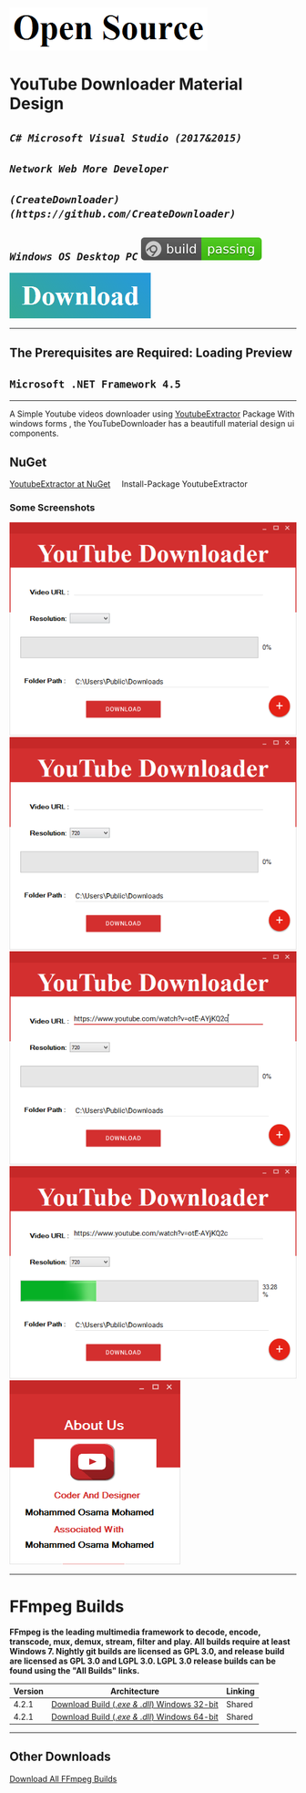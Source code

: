 [![Build YouTube Downloader](OpenSource.now.png)](https://github.com/Amine-Smahi/MaterialDesign-YouTubeDownloader)

# YouTube Downloader Material Design
## *`C# Microsoft Visual Studio (2017&2015)`*
## *`Network Web More Developer`*
## *`(CreateDownloader)(https://github.com/CreateDownloader)`*
## ***``Windows OS Desktop PC``*** [![Build Status](Build.svg)](https://github.com/CreateDownloader/YouTubeDownloader-MaterialDesign/)
<!--## *`C# Microsoft Visual Studio (2017&2015&2013)`*-->

 [![Build YouTube Downloader](https://raw.githubusercontent.com/CreateDownloader/KugouDownloader/master/Download.PNG)](https://github.com/CreateDownloader/YouTubeDownloader-MaterialDesign/releases/tag/Debug)

***
## The Prerequisites are Required: Loading Preview   
## **`Microsoft .NET Framework 4.5`**
***
A Simple Youtube videos downloader using <a href="https://www.nuget.org/packages/YoutubeExtractor" >YoutubeExtractor</a> Package With windows forms , the YouTubeDownloader has a beautifull material design ui components.

## NuGet
[YoutubeExtractor at NuGet](http://nuget.org/packages/YoutubeExtractor)
    Install-Package YoutubeExtractor
### Some Screenshots
![Material design youtube downloader c#](1.PNG)
![Material design youtube downloader c#](2.PNG)
![Material design youtube downloader c#](3.PNG)
![Material design youtube downloader c#](4.PNG)
![Material design youtube downloader c#](5.PNG)

***
# FFmpeg Builds
**FFmpeg is the leading multimedia framework to decode, encode, transcode, mux, demux, stream, filter and play. All builds require at least Windows 7. Nightly git builds are licensed as GPL 3.0, and release build are licensed as GPL 3.0 and LGPL 3.0. LGPL 3.0 release builds can be found using the "All Builds" links.**

| Version | Architecture | Linking |
|---------|--------------|---------|
|  4.2.1  | [Download Build  (*.exe & .dll*) Windows 32-bit](https://ffmpeg.zeranoe.com/builds/win32/shared/ffmpeg-4.2.1-win32-shared.zip) |  Shared |
|  4.2.1  | [Download Build  (*.exe & .dll*) Windows 64-bit](https://ffmpeg.zeranoe.com/builds/win64/shared/ffmpeg-4.2.1-win64-shared.zip) |  Shared |





***
## Other Downloads
[Download All FFmpeg Builds](https://ffmpeg.zeranoe.com/builds/#)
